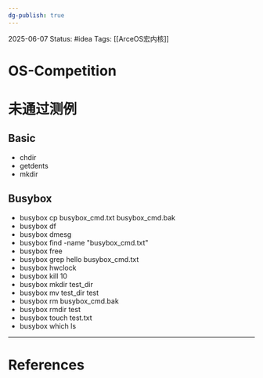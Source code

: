```yaml
---
dg-publish: true
---
```

2025-06-07
Status: #idea
Tags: [[ArceOS宏内核]]

# OS-Competition

# 未通过测例
## Basic
- chdir
- getdents
- mkdir
## Busybox
- busybox cp busybox_cmd.txt busybox_cmd.bak
- busybox df
- busybox dmesg
- busybox find -name "busybox_cmd.txt"
- busybox free
- busybox grep hello busybox_cmd.txt
- busybox hwclock
- busybox kill 10
- busybox mkdir test_dir
- busybox mv test_dir test
- busybox rm busybox_cmd.bak
- busybox rmdir test
- busybox touch test.txt
- busybox which ls

___
# References